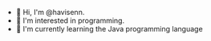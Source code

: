 - 👋 Hi, I'm @havisenn.
- 👀 I'm interested in programming.
- 🌱 I'm currently learning the Java programming language

<!---
havisenn/havisenn is a ✨ special ✨ repository because its `README.md` (this file) appears on your GitHub profile.
You can click the Preview link to take a look at your changes.
--->
